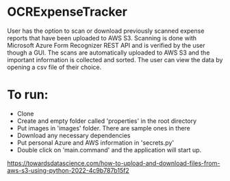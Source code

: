 # OCRExpenseTracker
User has the option to scan or download previously scanned expense reports that have been uploaded to AWS S3. Scanning is done with Microsoft Azure Form Recognizer REST API and is verified by the user though a GUI. The scans are automatically uploaded to AWS S3 and the important information is collected and sorted. The user can view the data by opening a csv file of their choice.

# To run:  
- Clone  
- Create and empty folder called 'properties' in the root directory  
- Put images in 'images' folder. There are sample ones in there  
- Download any necessary dependencies  
- Put personal Azure and AWS information in 'secrets.py'  
- Double click on 'main.command' and the application will start up. 

https://towardsdatascience.com/how-to-upload-and-download-files-from-aws-s3-using-python-2022-4c9b787b15f2

